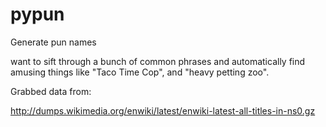 # pypun
Generate pun names

want to sift through a bunch of common phrases and automatically find amusing things like "Taco Time Cop", and "heavy petting zoo".


Grabbed data from:

http://dumps.wikimedia.org/enwiki/latest/enwiki-latest-all-titles-in-ns0.gz